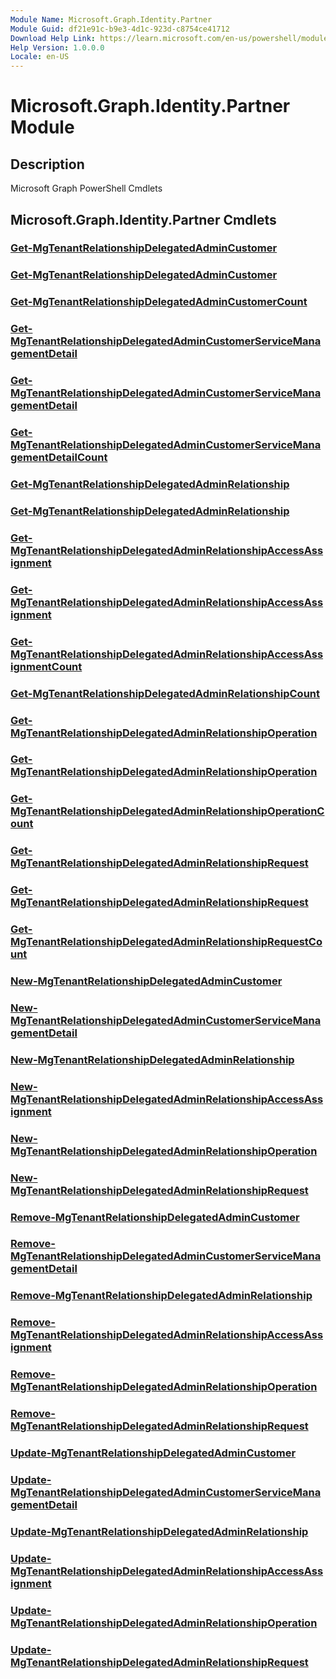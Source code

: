 ```yaml
---
Module Name: Microsoft.Graph.Identity.Partner
Module Guid: df21e91c-b9e3-4d1c-923d-c8754ce41712
Download Help Link: https://learn.microsoft.com/en-us/powershell/module/microsoft.graph.identity.partner/?view=graph-powershell-1.0
Help Version: 1.0.0.0
Locale: en-US
---
```


# Microsoft.Graph.Identity.Partner Module
## Description
Microsoft Graph PowerShell Cmdlets

## Microsoft.Graph.Identity.Partner Cmdlets
### [Get-MgTenantRelationshipDelegatedAdminCustomer](Get-MgTenantRelationshipDelegatedAdminCustomer.md)

### [Get-MgTenantRelationshipDelegatedAdminCustomer](Get-MgTenantRelationshipDelegatedAdminCustomer.md)

### [Get-MgTenantRelationshipDelegatedAdminCustomerCount](Get-MgTenantRelationshipDelegatedAdminCustomerCount.md)

### [Get-MgTenantRelationshipDelegatedAdminCustomerServiceManagementDetail](Get-MgTenantRelationshipDelegatedAdminCustomerServiceManagementDetail.md)

### [Get-MgTenantRelationshipDelegatedAdminCustomerServiceManagementDetail](Get-MgTenantRelationshipDelegatedAdminCustomerServiceManagementDetail.md)

### [Get-MgTenantRelationshipDelegatedAdminCustomerServiceManagementDetailCount](Get-MgTenantRelationshipDelegatedAdminCustomerServiceManagementDetailCount.md)

### [Get-MgTenantRelationshipDelegatedAdminRelationship](Get-MgTenantRelationshipDelegatedAdminRelationship.md)

### [Get-MgTenantRelationshipDelegatedAdminRelationship](Get-MgTenantRelationshipDelegatedAdminRelationship.md)

### [Get-MgTenantRelationshipDelegatedAdminRelationshipAccessAssignment](Get-MgTenantRelationshipDelegatedAdminRelationshipAccessAssignment.md)

### [Get-MgTenantRelationshipDelegatedAdminRelationshipAccessAssignment](Get-MgTenantRelationshipDelegatedAdminRelationshipAccessAssignment.md)

### [Get-MgTenantRelationshipDelegatedAdminRelationshipAccessAssignmentCount](Get-MgTenantRelationshipDelegatedAdminRelationshipAccessAssignmentCount.md)

### [Get-MgTenantRelationshipDelegatedAdminRelationshipCount](Get-MgTenantRelationshipDelegatedAdminRelationshipCount.md)

### [Get-MgTenantRelationshipDelegatedAdminRelationshipOperation](Get-MgTenantRelationshipDelegatedAdminRelationshipOperation.md)

### [Get-MgTenantRelationshipDelegatedAdminRelationshipOperation](Get-MgTenantRelationshipDelegatedAdminRelationshipOperation.md)

### [Get-MgTenantRelationshipDelegatedAdminRelationshipOperationCount](Get-MgTenantRelationshipDelegatedAdminRelationshipOperationCount.md)

### [Get-MgTenantRelationshipDelegatedAdminRelationshipRequest](Get-MgTenantRelationshipDelegatedAdminRelationshipRequest.md)

### [Get-MgTenantRelationshipDelegatedAdminRelationshipRequest](Get-MgTenantRelationshipDelegatedAdminRelationshipRequest.md)

### [Get-MgTenantRelationshipDelegatedAdminRelationshipRequestCount](Get-MgTenantRelationshipDelegatedAdminRelationshipRequestCount.md)

### [New-MgTenantRelationshipDelegatedAdminCustomer](New-MgTenantRelationshipDelegatedAdminCustomer.md)

### [New-MgTenantRelationshipDelegatedAdminCustomerServiceManagementDetail](New-MgTenantRelationshipDelegatedAdminCustomerServiceManagementDetail.md)

### [New-MgTenantRelationshipDelegatedAdminRelationship](New-MgTenantRelationshipDelegatedAdminRelationship.md)

### [New-MgTenantRelationshipDelegatedAdminRelationshipAccessAssignment](New-MgTenantRelationshipDelegatedAdminRelationshipAccessAssignment.md)

### [New-MgTenantRelationshipDelegatedAdminRelationshipOperation](New-MgTenantRelationshipDelegatedAdminRelationshipOperation.md)

### [New-MgTenantRelationshipDelegatedAdminRelationshipRequest](New-MgTenantRelationshipDelegatedAdminRelationshipRequest.md)

### [Remove-MgTenantRelationshipDelegatedAdminCustomer](Remove-MgTenantRelationshipDelegatedAdminCustomer.md)

### [Remove-MgTenantRelationshipDelegatedAdminCustomerServiceManagementDetail](Remove-MgTenantRelationshipDelegatedAdminCustomerServiceManagementDetail.md)

### [Remove-MgTenantRelationshipDelegatedAdminRelationship](Remove-MgTenantRelationshipDelegatedAdminRelationship.md)

### [Remove-MgTenantRelationshipDelegatedAdminRelationshipAccessAssignment](Remove-MgTenantRelationshipDelegatedAdminRelationshipAccessAssignment.md)

### [Remove-MgTenantRelationshipDelegatedAdminRelationshipOperation](Remove-MgTenantRelationshipDelegatedAdminRelationshipOperation.md)

### [Remove-MgTenantRelationshipDelegatedAdminRelationshipRequest](Remove-MgTenantRelationshipDelegatedAdminRelationshipRequest.md)

### [Update-MgTenantRelationshipDelegatedAdminCustomer](Update-MgTenantRelationshipDelegatedAdminCustomer.md)

### [Update-MgTenantRelationshipDelegatedAdminCustomerServiceManagementDetail](Update-MgTenantRelationshipDelegatedAdminCustomerServiceManagementDetail.md)

### [Update-MgTenantRelationshipDelegatedAdminRelationship](Update-MgTenantRelationshipDelegatedAdminRelationship.md)

### [Update-MgTenantRelationshipDelegatedAdminRelationshipAccessAssignment](Update-MgTenantRelationshipDelegatedAdminRelationshipAccessAssignment.md)

### [Update-MgTenantRelationshipDelegatedAdminRelationshipOperation](Update-MgTenantRelationshipDelegatedAdminRelationshipOperation.md)

### [Update-MgTenantRelationshipDelegatedAdminRelationshipRequest](Update-MgTenantRelationshipDelegatedAdminRelationshipRequest.md)




















